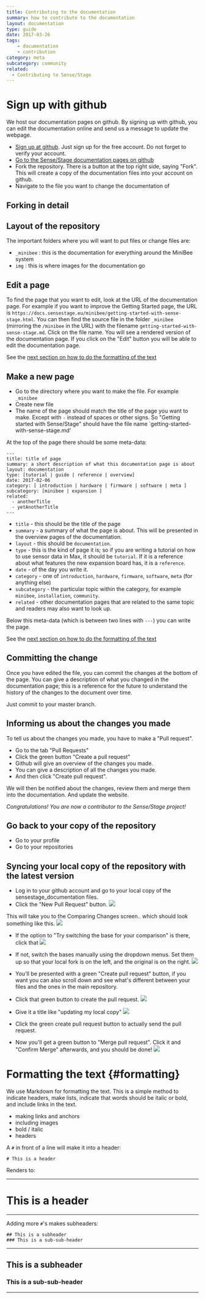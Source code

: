 ```yaml
---
title: Contributing to the documentation
summary: how to contribute to the documentation
layout: documentation
type: guide
date: 2017-03-26
tags: 
    - documentation
    - contribution
category: meta
subcategory: community
related:
  - Contributing to Sense/Stage
---
```


# Sign up with github

We host our documentation pages on github. By signing up with github, you can edit the documentation online and send us a message to update the webpage.

* [Sign up at github](http://github.com). Just sign up for the free account. Do not forget to verify your account.
* [Go to the Sense/Stage documentation pages on github](https://github.com/SenseStageTeam/sensestage_documentation)
* Fork the repository. There is a button at the top right side, saying "Fork". This will create a copy of the documentation files into your account on github.
* Navigate to the file you want to change the documentation of

## Forking in detail

## Layout of the repository

The important folders where you will want to put files or change files are:

* `_minibee` : this is the documentation for everything around the MiniBee system
* `img` : this is where images for the documentation go

## Edit a page

To find the page that you want to edit, look at the URL of the documentation page. For example if you want to improve the Getting Started page, the URL is `https://docs.sensestage.eu/minibee/getting-started-with-sense-stage.html`. You can then find the source file in the folder `_minibee` (mirroring the `/minibee` in the URL) with the filename `getting-started-with-sense-stage.md`. Click on the file name. You will see a rendered version of the documentation page. If you click on the "Edit" button you will be able to edit the documentation page.

See the [next section on how to do the formatting of the text](#formatting)

## Make a new page

* Go to the directory where you want to make the file. For example `_minibee`
* Create new file
* The name of the page should match the title of the page you want to make. Except with `-` instead of spaces or other signs. So "Getting started with Sense/Stage" should have the file name `getting-started-with-sense-stage.md'

At the top of the page there should be some meta-data:

```
---
title: title of page
summary: a short description of what this documentation page is about
layout: documentation
type: [tutorial | guide | reference | overview]
date: 2017-02-06
category: [ introduction | hardware | firmware | software | meta ]
subcategory: [minibee | expansion ]
related:
  - anotherTitle
  - yetAnotherTitle
---
```

* `title` - this should be the title of the page
* `summary` - a summary of what the page is about. This will be presented in the overview pages of the documentation.
* `layout` - this should be `documentation`.
* `type` - this is the kind of page it is; so if you are writing a tutorial on how to use sensor data in Max, it should be `tutorial`. If it is a reference about what features the new expansion board has, it is a `reference`.
* `date` - of the day you write it.
* `category` - one of `introduction`, `hardware`, `firmware`, `software`, `meta` (for anything else)
* `subcategory` - the particular topic within the category, for example `minibee`, `installation`, `community`.
* `related` - other documentation pages that are related to the same topic and readers may also want to look up.

Below this meta-data (which is between two lines with `---`) you can write the page.

See the [next section on how to do the formatting of the text](#formatting)


## Committing the change

Once you have edited the file, you can commit the changes at the bottom of the page. You can give a description of what you changed in the documentation page; this is a reference for the future to understand the history of the changes to the document over time.

Just commit to your master branch.

## Informing us about the changes you made

To tell us about the changes you made, you have to make a "Pull request".

* Go to the tab "Pull Requests"
* Click the green button "Create a pull request"
* Github will give an overview of the changes you made.
* You can give a description of all the changes you made.
* And then click "Create pull request".

We will then be notified about the changes, review them and merge them into the documentation. And update the website.

*Congratulations! You are now a contributor to the Sense/Stage project!*

## Go back to your copy of the repository

* Go to your profile
* Go to your repositories

## Syncing your local copy of the repository with the latest version

* Log in to your github account and go to your local copy of the sensestage_documentation files.
* Click the "New Pull Request" button.
![](/img/Github_New_PR.jpg)

This will take you to the Comparing Changes screen.. which should look something like this.
![](/img/Github_Syncing_Comparing_Changes.jpg)

* If the option to "Try switching the base for your comparison" is there, click that
![](/img/Github_Syncing_Try_Switching_Base.jpg)

* If not, switch the bases manually using the dropdown menus. Set them up so that your local fork is on the left, and the original is on the right.
![](/img/Github_Syncing_Manual_Switching_Base.jpg)


* You'll be presented with a green "Create pull request" button, if you want you can also scroll down and see what's different between your files and the ones in the main repository. 
* Click that green button to create the pull request.
![](/img/Github_Syncing_Create_PR.jpg)

* Give it a title like "updating my local copy"
![](/img/Github_Syncing_Create_PR_Title.jpg)


* Click the green create pull request button to actually send the pull request.
* Now you'll get a green button to "Merge pull request". Click it and "Confirm Merge" afterwards, and you should be done!
![](/img/Github_Syncing_Create_PR_Confirm.jpg)


# Formatting the text {#formatting}

We use Markdown for formatting the text. This is a simple method to indicate headers, make lists, indicate that words should be italic or bold, and include links in the text.

* making links and anchors
* including images
* bold / italic
* headers

A `#` in front of a line will make it into a header:

```
# This is a header
```

Renders to:

------------------
# This is a header
------------------

Adding more `#`'s makes subheaders:

```
## This is a subheader
### This is a sub-sub-header
```

------------------
## This is a subheader
### This is a sub-sub-header
------------------

